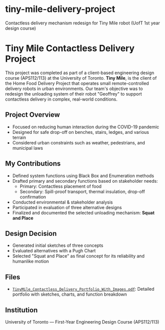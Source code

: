 # tiny-mile-delivery-project
Contactless delivery mechanism redesign for Tiny Mile robot (UofT 1st year design course)

# Tiny Mile Contactless Delivery Project 

This project was completed as part of a client-based engineering design course (APS112/113) at the University of Toronto. **Tiny Mile**, is the client of the Home Food Delivery Project that operates small remote-controlled delivery robots in urban environments. Our team's objective was to redesign the unloading system of their robot "Geoffrey" to support contactless delivery in complex, real-world conditions.

## Project Overview
- Focused on reducing human interaction during the COVID-19 pandemic
- Designed for safe drop-off on benches, stairs, ledges, and various terrain
- Considered urban constraints such as weather, pedestrians, and municipal laws

## My Contributions
- Defined system functions using Black Box and Enumeration methods
- Drafted primary and secondary functions based on stakeholder needs:
  - Primary: Contactless placement of food
  - Secondary: Spill-proof transport, thermal insulation, drop-off confirmation
- Conducted environmental & stakeholder analysis
- Participated in evaluation of three alternative designs
- Finalized and documented the selected unloading mechanism: **Squat and Place**

## Design Decision
- Generated initial sketches of three concepts
- Evaluated alternatives with a Pugh Chart
- Selected "Squat and Place" as final concept for its reliability and humanlike motion

## Files
- [`TinyMile_Contactless_Delivery_Portfolio_With_Images.pdf`](docs/TinyMile_Contactless_Delivery_Portfolio_With_Images.pdf): Detailed portfolio with sketches, charts, and function breakdown

## Institution
University of Toronto — First-Year Engineering Design Course (APS112/113)
